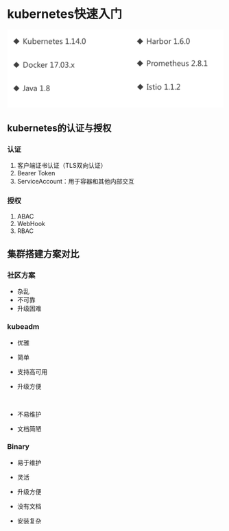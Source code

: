 # kubernetes快速入门

![](./images/0.jpg)

## kubernetes的认证与授权

### 认证

1. 客户端证书认证（TLS双向认证）
2. Bearer Token
3. ServiceAccount：用于容器和其他内部交互

### 授权

1. ABAC
2. WebHook
3. RBAC

## 集群搭建方案对比

### 社区方案

* 杂乱
* 不可靠
* 升级困难

### kubeadm

* 优雅

* 简单

* 支持高可用

* 升级方便

  ​

* 不易维护

* 文档简陋

### Binary

* 易于维护
* 灵活
* 升级方便



* 没有文档
* 安装复杂